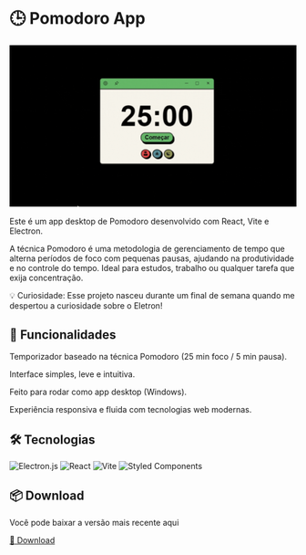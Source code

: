 # 🕒 Pomodoro App

![Demonstração do app](./pomodorodemo.gif)

Este é um app desktop de Pomodoro desenvolvido com React, Vite e Electron.

A técnica Pomodoro é uma metodologia de gerenciamento de tempo que alterna períodos de foco com pequenas pausas, ajudando na produtividade e no controle do tempo. Ideal para estudos, trabalho ou qualquer tarefa que exija concentração.

💡 Curiosidade: Esse projeto nasceu durante um final de semana quando me despertou a curiosidade sobre o Eletron!

## 🚀 Funcionalidades
Temporizador baseado na técnica Pomodoro (25 min foco / 5 min pausa).

Interface simples, leve e intuitiva.

Feito para rodar como app desktop (Windows).

Experiência responsiva e fluida com tecnologias web modernas.

## 🛠️ Tecnologias
![Electron.js](https://img.shields.io/badge/Electron-191970?style=for-the-badge&logo=Electron&logoColor=white)
![React](https://img.shields.io/badge/react-%2320232a.svg?style=for-the-badge&logo=react&logoColor=%2361DAFB)
![Vite](https://img.shields.io/badge/vite-%23646CFF.svg?style=for-the-badge&logo=vite&logoColor=white)
![Styled Components](https://img.shields.io/badge/styled--components-DB7093?style=for-the-badge&logo=styled-components&logoColor=white)

## 📦 Download
Você pode baixar a versão mais recente aqui

[🔗 Download](https://drive.google.com/file/d/1R8oRBqKoerkRnmUx6f5XwMJYxLglK_az/view)

